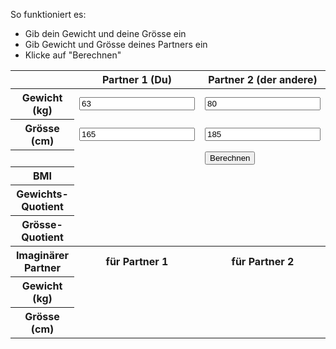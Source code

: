 So funktioniert es:

* Gib dein Gewicht und deine Grösse ein
* Gib Gewicht und Grösse deines Partners ein
* Klicke auf "Berechnen"

<table class="table table-striped partner1">
<thead>
  <th></th>
  <th>Partner 1 (Du)</th>
  <th>Partner 2 (der andere)</th>
</thead>
<tbody>
  <tr>
    <th>Gewicht (kg)</th>
    <td class=""><input id="partner1Weight" type="number" value="63" /></td>
    <td class=""><input id="partner2Weight" type="number" value="80" /></td>
  </tr>
  <tr>
    <th>Grösse (cm)</th>
    <td class=""><input id="partner1Height" type="number" value="165" /></td>
    <td class=""><input id="partner2Height" type="number" value="185" /></td>
  </tr>
  <tr>
    <th></th>
    <td class=""></td>
    <td class=""><button onclick="calculate()" class="btn btn-primary float-right">Berechnen</button></td>
  </tr>
  <tr>
    <th>BMI</th>
    <td class="partner1 original bmi"></td>
    <td class="partner2 original bmi"></td>
  </tr>
  <tr>
    <th>Gewichts-Quotient</th>
    <td class="partner1 original weight-quotient"></td>
    <td class="partner2 original weight-quotient"></td>
  </tr>
  <tr>
    <th>Grösse-Quotient</th>
    <td class="partner1 original height-quotient"></td>
    <td class="partner2 original height-quotient"></td>
  </tr>
  <tr>
    <th>Imaginärer Partner</th>
    <th class="partner1 reverse">für Partner 1</th>
    <th class="partner2 reverse">für Partner 2</th>
  </tr>
  <tr>
    <th>Gewicht (kg)</th>
    <td class="partner1 reverse weight"></td>
    <td class="partner2 reverse weight"></td>
  </tr>
  <tr>
    <th>Grösse (cm)</th>
    <td class="partner1 reverse height"></td>
    <td class="partner2 reverse height"></td>
  </tr>
</tbody>
</table>

<div id="fazit-box" style="display:none;">
<p><strong>Fazit Partner 1</strong><br />Dein Partner wäre <span class="partner1 reverse weight"></span> kg schwer und wäre <span class="partner1 reverse height"></span> m gross, wenn man dieselben körperlichen Verhältnisse annimmt wie zwischen dir und Partner 2.
</p><p>
<strong>Fazit Partner 2</strong><br />Dein Partner wäre <span class="partner2 reverse weight"></span> kg schwer und wäre <span class="partner2 reverse height"></span> m gross, wenn man dieselben körperlichen Verhältnisse annimmt wie zwischen dir und Partner 1.
</p>
</div>

